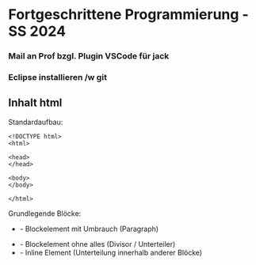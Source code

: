# Fortgeschrittene Programmierung - SS 2024

### Mail an Prof bzgl. Plugin VSCode für jack

### Eclipse installieren /w git

## Inhalt html
Standardaufbau:
```
<!DOCTYPE html>
<html>

<head>
</head>

<body>
</body>

</html>
```

Grundlegende Blöcke:
- <p> - Blockelement mit Umbrauch (Paragraph)
- <div> - Blockelement ohne alles (Divisor / Unterteiler)
- <span> - Inline Element (Unterteilung innerhalb anderer Blöcke)

